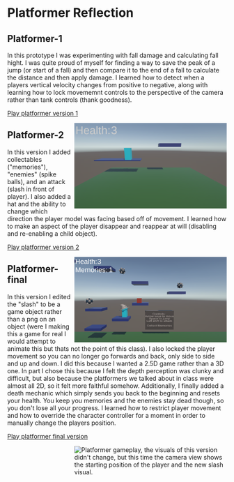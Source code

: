 # Platformer Reflection
## Platformer-1
In this prototype I was experimenting with fall damage and calculating fall hight. I was quite proud of myself for finding a way to save the peak of a jump (or start of a fall) and then compare it to the end of a fall to calculate the distance and then apply damage. I learned how to detect when a players vertical velocity changes from positive to negative, along with learning how to lock movememnt controls to the perspective of the camera rather than tank controls (thank goodness). 

[Play platformer version 1](https://cc3265a.github.io/game-dev-spring2025/builds/platformer-1/)

<img src="./images/Platformer-1.png" alt="Platformer gameplay, its just 2 platforms and a bright blue rectangle" align="right" width="350">

## Platformer-2
In this version I added collectables ("memories"), "enemies" (spike balls), and an attack (slash in front of player). I also added a hat and the ability to change which direction the player model was facing based off of movement. I learned how to make an aspect of the player disappear and reappear at will (disabling and re-enabling a child object). 

[Play platformer version 2](https://cc3265a.github.io/game-dev-spring2025/builds/platformer-2/)

<img src="./images/Platformer-2.png" alt="Platformer gameplay, there are now 7 platforms, 3 spike balls blocking the players way, and 1 red cube which is a memory to collect. The player now has a wizard hat and there is a sign explaining the controls." align="right" width="350">

## Platformer-final
In this version I edited the "slash" to be a game object rather than a png on an object (were I making this a game for real I would attempt to animate this but thats not the point of this class). I also locked the player movement so you can no longer go forwards and back, only side to side and up and down. I did this because I wanted a 2.5D game rather than a 3D one. In part I chose this because I felt the depth perception was clunky and difficult, but also because the platformers we talked about in class were almost all 2D, so it felt more faithful somehow. Additionally, I finally added a death mechanic which simply sends you back to the beginning and resets your health. You keep you memories and the enemies stay dead though, so you don't lose all your progress. I learned how to restrict player movement and how to override the character controller for a moment in order to manually change the players position.

[Play platformer final version](https://cc3265a.github.io/game-dev-spring2025/builds/platformer-final/)

<img src="./images/Platformer-final.png" alt="Platformer gameplay, the visuals of this version didn't change, but this time the camera view shows the starting position of the player and the new slash visual." align="right" width="350">



